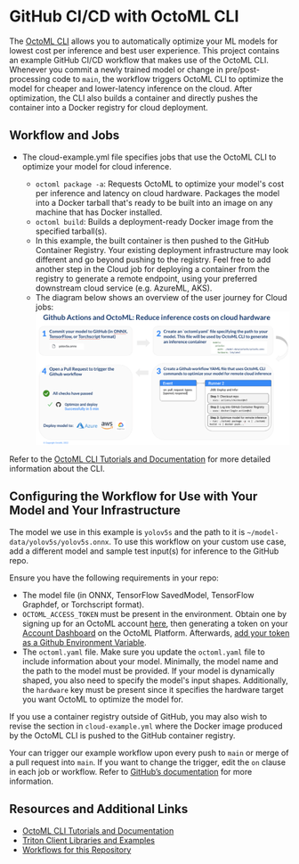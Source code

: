 # GitHub CI/CD with OctoML CLI

The [OctoML CLI](https://try.octoml.ai/cli) allows you to automatically optimize your ML models for
lowest cost per inference and best user experience. This project contains an example GitHub CI/CD workflow 
that makes use of the OctoML CLI. Whenever you commit a newly trained model or change in pre/post-processing 
code to `main`, the workflow triggers OctoML CLI to optimize the model 
for cheaper and lower-latency inference on the cloud. After optimization, the CLI also builds a container 
and directly pushes the container into a Docker registry for cloud deployment.

## Workflow and Jobs
- The cloud-example.yml file specifies jobs that use the OctoML CLI to optimize your model for cloud inference.

  - `octoml package -a`: Requests OctoML to optimize your model's cost per inference and latency on cloud hardware.
     Packages the model into a  Docker tarball that's ready to be built into an image on any machine that has Docker installed.
  - `octoml build`: Builds a deployment-ready Docker image from the specified tarball(s). 
  - In this example, the built container is then pushed to the GitHub Container Registry. Your existing deployment 
    infrastructure may look different and go beyond pushing to the registry. Feel free to add another 
    step in the Cloud job for deploying a container from the registry to generate a remote endpoint,
    using your preferred downstream cloud service (e.g. AzureML, AKS).
  - The diagram below shows an overview of the user journey for Cloud jobs: ![Cloud UX](/workflow-diagrams/Cloud-job.png)
 
Refer to the [OctoML CLI Tutorials and Documentation](https://github.com/octoml/octoml-cli-tutorials)
for more detailed information about the CLI.

## Configuring the Workflow for Use with Your Model and Your Infrastructure

The model we use in this example is `yolov5s` and the path to it is 
`~/model-data/yolov5s/yolov5s.onnx`. To use this workflow on your custom use case, 
add a different model and sample test input(s) for inference to the GitHub repo.

Ensure you have the following requirements in your repo:

- The model file (in ONNX, TensorFlow SavedModel, TensorFlow Graphdef, or Torchscript format).
- `OCTOML_ACCESS_TOKEN` must be present in the environment. Obtain one by 
  signing up for an OctoML account [here](https://octoml.ai/contact-sales/), then
  generating a token on your [Account Dashboard](https://app.octoml.ai/account/settings) on the OctoML Platform.
  Afterwards, [add your token as a Github Environment Variable](https://docs.github.com/en/actions/learn-github-actions/variables#creating-configuration-variables-for-a-repository).
- The `octoml.yaml` file. Make sure you update the `octoml.yaml` file to include information about your model.
  Minimally, the model name and the path to the model must be provided. If your model is dynamically shaped,
  you also need to specify the model's input shapes. Additionally, the `hardware` key must be 
  present since it specifies the hardware target you want OctoML to optimize the model for.

If you use a container registry outside of GitHub, you may also wish to revise the section in `cloud-example.yml`
where the Docker image produced by the OctoML CLI is pushed to the GitHub container registry.

Your can trigger our example workflow upon every push to `main` or merge of a pull request into `main`. 
If you want to change the trigger, edit the `on` clause in each job or workflow. Refer to
[GitHub’s documentation](https://docs.github.com/en/actions/using-workflows/triggering-a-workflow) 
for more information.


## Resources and Additional Links

- [OctoML CLI Tutorials and Documentation](https://github.com/octoml/octoml-cli-tutorials)
- [Triton Client Libraries and Examples](https://github.com/triton-inference-server/client)
- [Workflows for this Repository](https://github.com/octoml/octoml-cli-workflows/actions)
